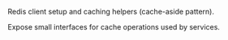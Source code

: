 Redis client setup and caching helpers (cache-aside pattern).

Expose small interfaces for cache operations used by services.
